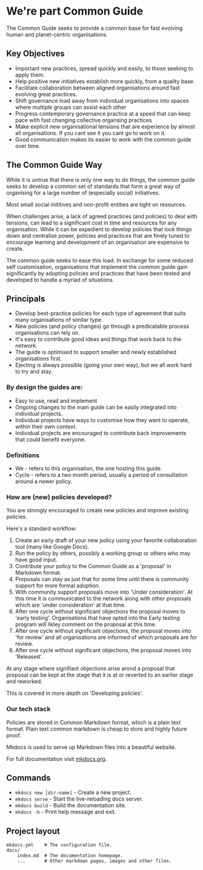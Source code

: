 # We're part Common Guide

The Common Guide seeks to provide a common base for fast evolving human and planet-centric organisations.

## Key Objectives

* Important new practices, spread quickly and easily, to those seeking to apply them.
* Help positive new initiatives establish more quickly, from a quality base.
* Facilitate collaboration between aligned organisations around fast evolving great practices.
* Shift governance load away from individual organisations into spaces where multiple groups can assist each other
* Progress contemporary governance practice at a speed that can keep pace with fast changing collective organsing practices
* Make explicit new organisational tensions that are experience by almost all organisations. If you cant see it you cant go to work on it.
* Good communication makes its easier to work with the common guide over time.

## The Common Guide Way

While it is untrue that there is only one way to do things, the common guide seeks to develop a common set of standards that form a great way of organising for a large number of (especially social) initiatives.

Most small social inititives and non-profit entities are tight on resources. 

When challenges arise, a lack of agreed practices (and policies) to deal with tensions, can lead to a significant cost in time and resources for any organisation. While it can be expedient to develop policies that lock things down and centralise power, policies and practices that are finely tuned to encourage learning and development of an organisation are expensive to create.

The common guide seeks to ease this load. In exchange for some reduced self customisation, organisations that implement the common guide gain significantly by adopting policies and practices that have been tested and developed to handle a myriad of situations.

## Principals

* Develop best-practice policies for each type of agreement that suits many organisations of similar type.
* New policies (and policy changes) go through a predicatable process organisations can rely on.
* It's easy to contribute good ideas and things that work back to the network.
* The guide is optimised to support smaller and newly established organisations first.
* Ejecting is always possible (going your own way), but we all work hard to try and stay.

### By design the guides are:

* Easy to use, read and implement
* Ongoing changes to the main guide can be easily integrated into individual projects.
* Individual projects have ways to customise how they want to operate, within their own context.
* Individual projects are encouraged to contribute back improvements that could benefit everyone.

### Definitions

* We - refers to this organisation, the one hosting this guide.
* Cycle - refers to a two month period, usually a period of consultation around a newer policy.

### How are (new) policies developed?

You are strongly encouraged to create new policies and improve existing policies.

Here's a standard workflow:

1. Create an early draft of your new policy using your favorite collaboration tool (many like Google Docs).
2. Run the policy by others, possibly a working group or others who may have good input.
3. Contribute your policy to the Common Guide as a 'proposal' in Markdown format.
4. Proposals can stay as just that for some time until there is community support for more formal adoption.
5. With community support proposals move into 'Under consideration'. At this time it is communicated to the network along with other proposals which are 'under consideration' at that time.
6. After one cycle without significant objections the proposal moves to 'early testing'. Organisations that 
have opted into the Early testing program will likley comment on the proposal at this time.
7. After one cycle without significant objections, the proposal moves into 'for review' and all organisations are informed of which proposals are for review.
8. After one cycle without significant objections, the proposal moves into 'Released'. 

At any stage where signifiant objections arise arond a proposal that proposal can be kept at the stage that it is at or reverted to an earlier stage and reworked.

This is covered in more depth on 'Developing policies'.

### Our tech stack

Policies are stored in Common Markdown format, which is a plain text format.
Plain text common markdown is cheap to store and highly future proof.

Mkdocs is used to serve up Markdown files into a beautiful website.

For full documentation visit [mkdocs.org](https://www.mkdocs.org).

## Commands

* `mkdocs new [dir-name]` - Create a new project.
* `mkdocs serve` - Start the live-reloading docs server.
* `mkdocs build` - Build the documentation site.
* `mkdocs -h` - Print help message and exit.

## Project layout

    mkdocs.yml    # The configuration file.
    docs/
        index.md  # The documentation homepage.
        ...       # Other markdown pages, images and other files.
